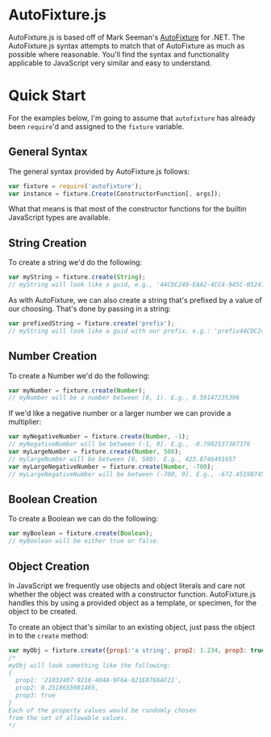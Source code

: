 # AutoFixture.js

AutoFixture.js is based off of Mark Seeman's [AutoFixture](https://github.com/AutoFixture/AutoFixture) for .NET.
The AutoFixture.js syntax attempts to match that of AutoFixture as much as possible where reasonable. You'll
find the syntax and functionality applicable to JavaScript very similar and easy to understand.

# Quick Start

For the examples below, I'm going to assume that `autofixture` has already been `require`'d and
assigned to the `fixture` variable.

## General Syntax

The general syntax provided by AutoFixture.js follows:

```javascript
var fixture = require('autofixture');
var instance = fixture.Create(ConstructorFunction[, args]);
```

What that means is that most of the constructor functions for the builtin JavaScript types are available.

## String Creation

To create a string we'd do the following:

```javascript
var myString = fixture.create(String);
// myString will look like a guid, e.g., '44CDC249-EAA2-4CC4-945C-B52475B0B0A9'
```

As with AutoFixture, we can also create a string that's prefixed by a value of our choosing. That's
done by passing in a string:

```javascript
var prefixedString = fixture.create('prefix');
// myString will look like a guid with our prefix. e.g.: 'prefix44CDC249-EAA2-4CC4-945C-B52475B0B0A9
```

## Number Creation

To create a Number we'd do the following:

```javascript
var myNumber = fixture.create(Number);
// myNumber will be a number between [0, 1). E.g., 0.59147235396
```

If we'd like a negative number or a larger number we can provide a multiplier:

```javascript
var myNegativeNumber = fixture.create(Number, -1);
// myNegativeNumber will be between (-1, 0]. E.g., -0.7982537387376
var myLargeNumber = fixture.create(Number, 500);
// mylargeNumber will be between [0, 500). E.g., 423.8746491657
var myLargeNegativeNumber = fixture.create(Number, -700);
// myLargeNegativeNumber will be between (-700, 0]. E.g., -672.451987454916
```

## Boolean Creation

To create a Boolean we can do the following:

```javascript
var myBoolean = fixture.create(Boolean);
// myBoolean will be either true or false.
```

## Object Creation

In JavaScript we frequently use objects and object literals and care not whether the object was
created with a constructor function. AutoFixture.js handles this by using a provided object as
a template, or specimen, for the object to be created.

To create an object that's similar to an existing object, just pass the object in to the `create`
method:

```javascript
var myObj = fixture.create({prop1:'a string', prop2: 1.234, prop3: true});
/*
myObj will look something like the following: 
{
  prop1: '21032407-9216-404A-9F6A-021E8766AF21',
  prop2: 0.2518655981465,
  prop3: true
}
Each of the property values would be randomly chosen
from the set of allowable values.
*/
```